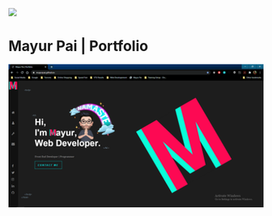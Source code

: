 ![](https://raw.githubusercontent.com/matiassingers/awesome-readme/master/icon.png)
# Mayur Pai | Portfolio #

![Default Type Theme blog](images/Home.png)




